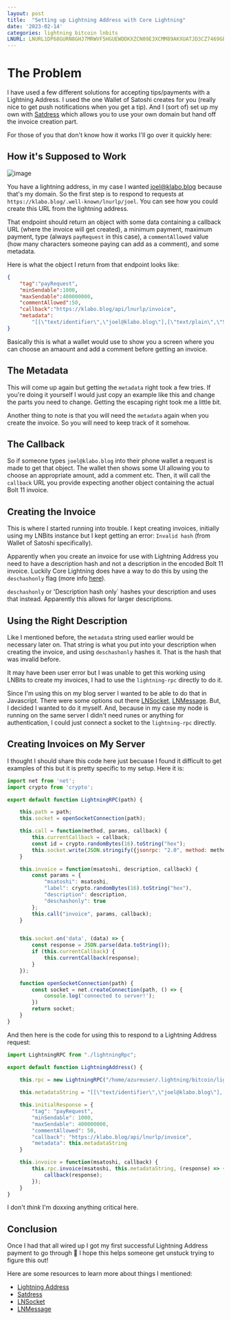 ```yaml
---
layout: post
title:  "Setting up Lightning Address with Core Lightning"
date: '2023-02-14'
categories: lightning bitcoin lnbits
LNURL: LNURL1DP68GURN8GHJ7MRWVF5HGUEWDDKXZCN09E3XCMM89AKXUATJD3CZ7469GEHY2DS9THVAL
---
```


# The Problem

I have used a few different solutions for accepting tips/payments with a Lightning Address. I used the one Wallet of Satoshi creates for you (really nice to get push notifications when you get a tip). And I (sort of) set up my own with [Satdress](https://github.com/nbd-wtf/satdress) which allows you to use your own domain but hand off the invoice creation part.

For those of you that don't know how it works I'll go over it quickly here:

## How it's Supposed to Work

![image](/images/lightning-address.png)

You have a lightning address, in my case I wanted [joel@klabo.blog](lightning:joel@klabo.blog) because that's my domain. So the first step is to respond to requests at `https://klabo.blog/.well-known/lnurlp/joel`. You can see how you could create this URL from the lightning address. 

That endpoint should return an object with some data containing a callback URL (where the invoice will get created), a minimum payment, maximum payment, type (always `payRequest` in this case), a `commentAllowed` value (how many characters someone paying can add as a comment), and some metadata.

Here is what the object I return from that endpoint looks like:

```JSON
{
	"tag":"payRequest",
	"minSendable":1000,
	"maxSendable":400000000,
	"commentAllowed":50,
	"callback":"https://klabo.blog/api/lnurlp/invoice",
	"metadata":
		"[[\"text/identifier\",\"joel@klabo.blog\"],[\"text/plain\",\"Send sats to joel@klabo.blog\"]]"
}
```

Basically this is what a wallet would use to show you a screen where you can choose an amaount and add a comment before getting an invoice.

## The Metadata

This will come up again but getting the `metadata` right took a few tries. If you're doing it yourself I would just copy an example like this and change the parts you need to change. Getting the escaping right took me a little bit.

Another thing to note is that you will need the `metadata` again when you create the invoice. So you will need to keep track of it somehow.

## The Callback

So if someone types `joel@klabo.blog` into their phone wallet a request is made to get that object. The wallet then shows some UI allowing you to choose an appropriate amount, add a comment etc. Then, it will call the `callback` URL you provide expecting another object containing the actual Bolt 11 invoice.

## Creating the Invoice

This is where I started running into trouble. I kept creating invoices, initially using my LNBits instance but I kept getting an error: `Invalid hash` (from Wallet of Satoshi specifically).

Apparently when you create an invoice for use with Lightning Address you need to have a description hash and not a description in the encoded Bolt 11 invoice. Luckily Core Lightning does have a way to do this by using the `deschashonly` flag (more info [here](https://lightning.readthedocs.io/lightning-invoice.7.html)). 

`deschashonly` or 'Description hash only` hashes your description and uses that instead. Apparently this allows for larger descriptions.

## Using the Right Description

Like I mentioned before, the `metadata` string used earlier would be necessary later on. That string is what you put into your description when creating the invoice, and using `deschashonly` hashes it. That is the hash that was invalid before.

It may have been user error but I was unable to get this working using LNBits to create my invoices, I had to use the `lightning-rpc` directly to do it.

Since I'm using this on my blog server I wanted to be able to do that in Javascript. There were some options out there [LNSocket](https://github.com/jb55/lnsocket), [LNMessage](https://github.com/aaronbarnardsound/lnmessage). But, I decided I wanted to do it myself. And, because in my case my node is running on the same server I didn't need runes or anything for authentication, I could just connect a socket to the `lightning-rpc` directly.

## Creating Invoices on My Server

I thought I should share this code here just becuase I found it difficult to get examples of this but it is pretty specific to my setup. Here it is:

```javascript
import net from 'net'; 
import crypto from 'crypto';

export default function LightningRPC(path) {

	this.path = path;
	this.socket = openSocketConnection(path);

	this.call = function(method, params, callback) {
		this.currentCallback = callback;
		const id = crypto.randomBytes(16).toString("hex");
		this.socket.write(JSON.stringify({jsonrpc: "2.0", method: method, params: params, id: id}));
	}

	this.invoice = function(msatoshi, description, callback) {
		const params = {
			"msatoshi": msatoshi,
			"label": crypto.randomBytes(16).toString("hex"),
			"description": description,
			"deschashonly": true
		};
		this.call("invoice", params, callback);
	}


	this.socket.on('data', (data) => {
		const response = JSON.parse(data.toString());
		if (this.currentCallback) {
			this.currentCallback(response);
		}
	});

	function openSocketConnection(path) {
		const socket = net.createConnection(path, () => {
			console.log('connected to server!');
		})
		return socket;
	}
}
```

And then here is the code for using this to respond to a Lightning Address request:

```javascript
import LightningRPC from "./lightningRpc";

export default function LightningAddress() {

	this.rpc = new LightningRPC("/home/azureuser/.lightning/bitcoin/lightning-rpc");
	
	this.metadataString = "[[\"text/identifier\",\"joel@klabo.blog\"],[\"text/plain\",\"Send sats to joel@klabo.blog\"]]"

	this.initialResponse = {
		"tag": "payRequest",
		"minSendable": 1000,
		"maxSendable": 400000000,
		"commentAllowed": 50,
		"callback": "https://klabo.blog/api/lnurlp/invoice",
		"metadata": this.metadataString 
	}

	this.invoice = function(msatoshi, callback) {
		this.rpc.invoice(msatoshi, this.metadataString, (response) => {
			callback(response);
		});
	}
}
```

I don't *think* I'm doxxing anything critical here. 

## Conclusion

Once I had that all wired up I got my first successful Lightning Address payment to go through 🎉 I hope this helps someone get unstuck trying to figure this out!

Here are some resources to learn more about things I mentioned:

- [Lightning Address](https://lightningaddress.com)
- [Satdress](https://github.com/nbd-wtf/satdress)
- [LNSocket](https://github.com/jb55/lnsocket)
- [LNMessage](https://github.com/aaronbarnardsound/lnmessage)
